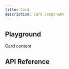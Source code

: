 ```yaml
---
title: Card
description: Card component
---
```


<script lang="ts">
    import Card from '$lib/components/Card/Card.svelte';
    import {docCardPropsDefs} from '$lib/components/Card/Card.props.js';
    import ApiReference from '$lib-doc/components/ApiReference.svelte';
    import Playground from '$lib-doc/components/Playground.svelte';
    import PlaygroundForm from '$lib-doc/components/PlaygroundForm.svelte';

    let props = {}
</script>

## Playground

<Playground >
<Card {...props} slot="component">Card content</Card>
<PlaygroundForm bind:props schema={docCardPropsDefs} slot="form" />
</Playground>

## API Reference

<ApiReference data={docCardPropsDefs}></ApiReference>
